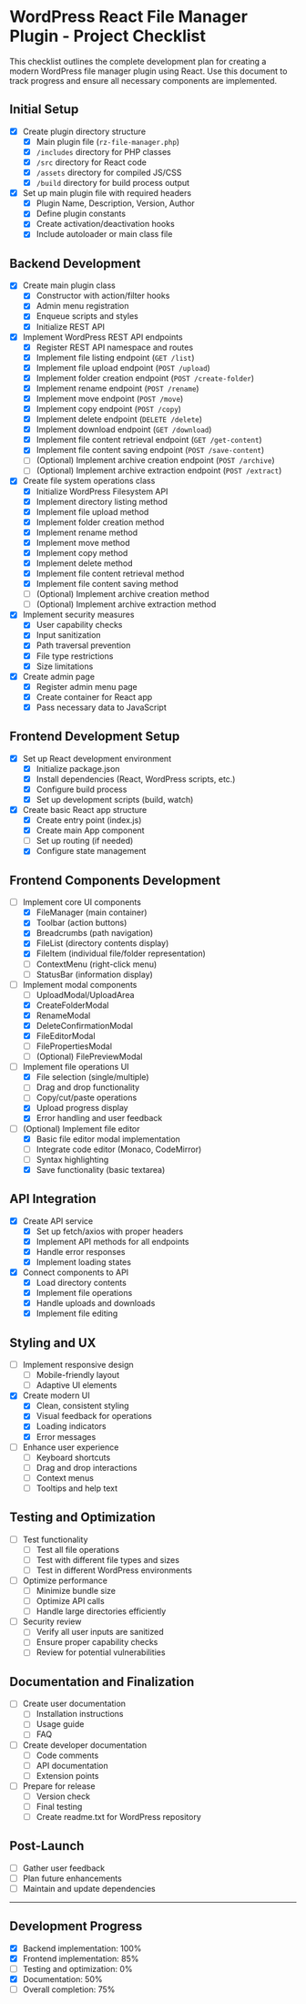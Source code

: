 # WordPress React File Manager Plugin - Project Checklist

This checklist outlines the complete development plan for creating a modern WordPress file manager plugin using React. Use this document to track progress and ensure all necessary components are implemented.

## Initial Setup

- [x] Create plugin directory structure
  - [x] Main plugin file (`rz-file-manager.php`)
  - [x] `/includes` directory for PHP classes
  - [x] `/src` directory for React code
  - [x] `/assets` directory for compiled JS/CSS
  - [x] `/build` directory for build process output

- [x] Set up main plugin file with required headers
  - [x] Plugin Name, Description, Version, Author
  - [x] Define plugin constants
  - [x] Create activation/deactivation hooks
  - [x] Include autoloader or main class file

## Backend Development

- [x] Create main plugin class
  - [x] Constructor with action/filter hooks
  - [x] Admin menu registration
  - [x] Enqueue scripts and styles
  - [x] Initialize REST API

- [x] Implement WordPress REST API endpoints
  - [x] Register REST API namespace and routes
  - [x] Implement file listing endpoint (`GET /list`)
  - [x] Implement file upload endpoint (`POST /upload`)
  - [x] Implement folder creation endpoint (`POST /create-folder`)
  - [x] Implement rename endpoint (`POST /rename`)
  - [x] Implement move endpoint (`POST /move`)
  - [x] Implement copy endpoint (`POST /copy`)
  - [x] Implement delete endpoint (`DELETE /delete`)
  - [x] Implement download endpoint (`GET /download`)
  - [x] Implement file content retrieval endpoint (`GET /get-content`)
  - [x] Implement file content saving endpoint (`POST /save-content`)
  - [ ] (Optional) Implement archive creation endpoint (`POST /archive`)
  - [ ] (Optional) Implement archive extraction endpoint (`POST /extract`)

- [x] Create file system operations class
  - [x] Initialize WordPress Filesystem API
  - [x] Implement directory listing method
  - [x] Implement file upload method
  - [x] Implement folder creation method
  - [x] Implement rename method
  - [x] Implement move method
  - [x] Implement copy method
  - [x] Implement delete method
  - [x] Implement file content retrieval method
  - [x] Implement file content saving method
  - [ ] (Optional) Implement archive creation method
  - [ ] (Optional) Implement archive extraction method

- [x] Implement security measures
  - [x] User capability checks
  - [x] Input sanitization
  - [x] Path traversal prevention
  - [x] File type restrictions
  - [x] Size limitations

- [x] Create admin page
  - [x] Register admin menu page
  - [x] Create container for React app
  - [x] Pass necessary data to JavaScript

## Frontend Development Setup

- [x] Set up React development environment
  - [x] Initialize package.json
  - [x] Install dependencies (React, WordPress scripts, etc.)
  - [x] Configure build process
  - [x] Set up development scripts (build, watch)

- [x] Create basic React app structure
  - [x] Create entry point (index.js)
  - [x] Create main App component
  - [ ] Set up routing (if needed)
  - [x] Configure state management

## Frontend Components Development

- [ ] Implement core UI components
  - [x] FileManager (main container)
  - [x] Toolbar (action buttons)
  - [x] Breadcrumbs (path navigation)
  - [x] FileList (directory contents display)
  - [x] FileItem (individual file/folder representation)
  - [ ] ContextMenu (right-click menu)
  - [ ] StatusBar (information display)

- [ ] Implement modal components
  - [ ] UploadModal/UploadArea
  - [x] CreateFolderModal
  - [x] RenameModal
  - [x] DeleteConfirmationModal
  - [x] FileEditorModal
  - [ ] FilePropertiesModal
  - [ ] (Optional) FilePreviewModal

- [ ] Implement file operations UI
  - [x] File selection (single/multiple)
  - [ ] Drag and drop functionality
  - [ ] Copy/cut/paste operations
  - [x] Upload progress display
  - [x] Error handling and user feedback

- [ ] (Optional) Implement file editor
  - [x] Basic file editor modal implementation
  - [ ] Integrate code editor (Monaco, CodeMirror)
  - [ ] Syntax highlighting
  - [x] Save functionality (basic textarea)

## API Integration

- [x] Create API service
  - [x] Set up fetch/axios with proper headers
  - [x] Implement API methods for all endpoints
  - [x] Handle error responses
  - [x] Implement loading states

- [x] Connect components to API
  - [x] Load directory contents
  - [x] Implement file operations
  - [x] Handle uploads and downloads
  - [x] Implement file editing

## Styling and UX

- [ ] Implement responsive design
  - [ ] Mobile-friendly layout
  - [ ] Adaptive UI elements

- [x] Create modern UI
  - [x] Clean, consistent styling
  - [x] Visual feedback for operations
  - [x] Loading indicators
  - [x] Error messages

- [ ] Enhance user experience
  - [ ] Keyboard shortcuts
  - [ ] Drag and drop interactions
  - [ ] Context menus
  - [ ] Tooltips and help text

## Testing and Optimization

- [ ] Test functionality
  - [ ] Test all file operations
  - [ ] Test with different file types and sizes
  - [ ] Test in different WordPress environments

- [ ] Optimize performance
  - [ ] Minimize bundle size
  - [ ] Optimize API calls
  - [ ] Handle large directories efficiently

- [ ] Security review
  - [ ] Verify all user inputs are sanitized
  - [ ] Ensure proper capability checks
  - [ ] Review for potential vulnerabilities

## Documentation and Finalization

- [ ] Create user documentation
  - [ ] Installation instructions
  - [ ] Usage guide
  - [ ] FAQ

- [ ] Create developer documentation
  - [ ] Code comments
  - [ ] API documentation
  - [ ] Extension points

- [ ] Prepare for release
  - [ ] Version check
  - [ ] Final testing
  - [ ] Create readme.txt for WordPress repository

## Post-Launch

- [ ] Gather user feedback
- [ ] Plan future enhancements
- [ ] Maintain and update dependencies

---

## Development Progress

- [x] Backend implementation: 100%
- [x] Frontend implementation: 85%
- [ ] Testing and optimization: 0%
- [x] Documentation: 50%
- [ ] Overall completion: 75%
